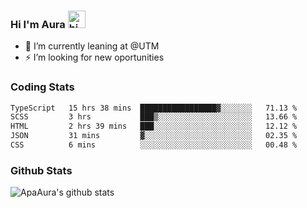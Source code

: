 ### Hi I'm Aura <img src="https://user-images.githubusercontent.com/1303154/88677602-1635ba80-d120-11ea-84d8-d263ba5fc3c0.gif" width="28px" alt="hi">

- 🔭 I’m currently leaning at @UTM
- ⚡ I’m looking for new oportunities


### Coding Stats

<!--START_SECTION:waka-->

```txt
TypeScript   15 hrs 38 mins  █████████████████▓░░░░░░░   71.13 %
SCSS         3 hrs           ███▒░░░░░░░░░░░░░░░░░░░░░   13.66 %
HTML         2 hrs 39 mins   ███░░░░░░░░░░░░░░░░░░░░░░   12.12 %
JSON         31 mins         ▓░░░░░░░░░░░░░░░░░░░░░░░░   02.35 %
CSS          6 mins          ░░░░░░░░░░░░░░░░░░░░░░░░░   00.48 %
```

<!--END_SECTION:waka-->

### Github Stats

![ApaAura's github stats](https://github-readme-stats.vercel.app/api?username=ApaAura&count_private=true&theme=tokyonight&hide=contribs,prs)
